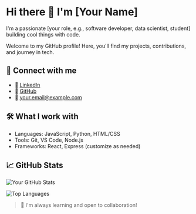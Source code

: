 # Hi there 👋 I'm [Your Name]

I'm a passionate [your role, e.g., software developer, data scientist, student] building cool things with code.

Welcome to my GitHub profile! Here, you'll find my projects, contributions, and journey in tech.

## 🔗 Connect with me

- 💼 [LinkedIn](https://linkedin.com/in/your-linkedin-username)
- 🐙 [GitHub](https://github.com/your-github-username)
- 📧 your.email@example.com

## 🛠️ What I work with
- Languages: JavaScript, Python, HTML/CSS
- Tools: Git, VS Code, Node.js
- Frameworks: React, Express (customize as needed)

## 📈 GitHub Stats

![Your GitHub Stats](https://github-readme-stats.vercel.app/api?username=your-github-username&show_icons=true&theme=radical)

![Top Languages](https://github-readme-stats.vercel.app/api/top-langs/?username=your-github-username&theme=radical)

> 🌱 I'm always learning and open to collaboration!   